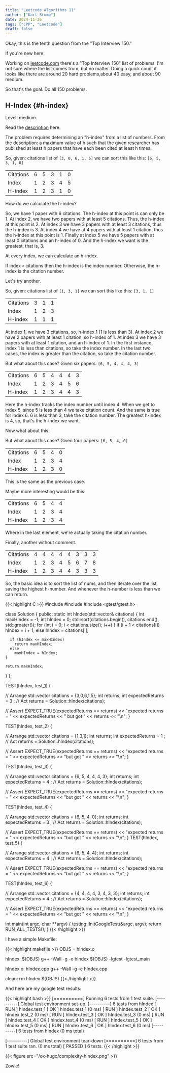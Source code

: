 ```yaml
---
title: "Leetcode Algorithms 11"
author: ["Karl Stump"]
date: 2024-11-26
tags: ["CPP", "Leetcode"]
draft: false
---
```


Okay, this is the tenth question from the "Top Interview 150."

If you're new here:

Working on [leetcode.com](https:leetcode.com) there's a "Top Interview 150" list of problems. I'm not sure where the list
comes from, but no matter. Doing a quick count it looks like there are around 20 hard problems,about
40 easy, and about 90 medium.

So that's the goal. Do all 150 problems.


## H-Index {#h-index}

Level: medium.

Read the [description](https://leetcode.com/problems/h-index/description/?envType=study-plan-v2&envId=top-interview-150) here.

The problem requires determining an "h-index" from a list of numbers. From the description: a
maximum value of h such that the given researcher has published at least h papers that have each
been cited at least h times.

So, given: citations list of `[3, 0, 6, 1, 5]` we can sort this like this: `[6, 5, 3, 1, 0]`

|           |   |   |   |   |   |
|-----------|---|---|---|---|---|
| Citations | 6 | 5 | 3 | 1 | 0 |
| Index     | 1 | 2 | 3 | 4 | 5 |
| H-index   | 1 | 2 | 3 | 1 | 0 |

How do we calculate the h-index?

So, we have 1 paper with 6 citations. The h-index at this point is can only be 1.  At index 2, we
have two papers with at least 5 citations. Thus, the h-index at this point is 2. At index 3 we have
3 papers with at least 3 citations, thus the h-index is 3. At index 4 we have at 4 papers with at
least 1 citation, thus the h-index at this point is 1. Finally at index 5 we have 5 papers with at
least 0 citations and an h-index of 0. And the h-index we want is the greatest, that is, 3.

At every index, we can calculate an h-index.

If index `<` citations then the h-index is the index number. Otherwise, the h-index is the citation
number.

Let's try another.

So, given: citations list of `[1, 3, 1]` we can sort this like this: `[3, 1, 1]`

|           |   |   |   |
|-----------|---|---|---|
| Citations | 3 | 1 | 1 |
| Index     | 1 | 2 | 3 |
| H-index   | 1 | 1 | 1 |

At index 1, we have 3 citations, so, h-index 1 (1 is less than 3). At index 2 we have 2 papers with at least 1
citation, so h-index of 1. At index 3 we have 3 papers with at least 1 citation, and an h-index
of 1. In the first instance, index 1 is less than citations, so take the index number. In the last two
cases, the index is greater than the citation, so take the citation number.

But what about this case? Given six papers: `[6, 5, 4, 4, 4, 3]`

|           |   |   |   |   |   |   |
|-----------|---|---|---|---|---|---|
| Citations | 6 | 5 | 4 | 4 | 4 | 3 |
| Index     | 1 | 2 | 3 | 4 | 5 | 6 |
| H-index   | 1 | 2 | 3 | 4 | 4 | 3 |

Here the h-index tracks the index number until index 4. When we get to index 5, since 5 is less than
4 we take citation count. And the same is true for index 6. 6 is less than 3, take the citation
number. The greatest h-index is 4, so, that's the h-index we want.

Now what about this:

But what about this case? Given four papers: `[6, 5, 4, 0]`

|           |   |   |   |   |
|-----------|---|---|---|---|
| Citations | 6 | 5 | 4 | 0 |
| Index     | 1 | 2 | 3 | 4 |
| H-index   | 1 | 2 | 3 | 0 |

This is the same as the previous case.

Maybe more interesting would be this:

|           |   |   |   |   |
|-----------|---|---|---|---|
| Citations | 6 | 5 | 4 | 4 |
| Index     | 1 | 2 | 3 | 4 |
| H-index   | 1 | 2 | 3 | 4 |

Where in the last element, we're actually taking the citation number.

Finally, another without comment.

|           |   |   |   |   |   |   |   |   |
|-----------|---|---|---|---|---|---|---|---|
| Citations | 4 | 4 | 4 | 4 | 4 | 3 | 3 | 3 |
| Index     | 1 | 2 | 3 | 4 | 5 | 6 | 7 | 8 |
| H-index   | 1 | 2 | 3 | 4 | 4 | 3 | 3 | 3 |

So, the basic idea is to sort the list of nums, and then iterate over the list, saving the highest
h-number. And whenever the h-number is less than we can return.

{{< highlight C >}}
#include <algorithm>
#include <vector>
#include <gtest/gtest.h>

class Solution {
public:
  static int hIndex(std::vector<int>& citations) {
    int maxHIndex = -1;
    int hIndex = 0;
    std::sort(citations.begin(), citations.end(), std::greater<int>());
    for (int i = 0; i < citations.size(); i++) {
      if (i + 1 < citations[i])
        hIndex = i + 1;
      else
        hIndex = citations[i];

      if (hIndex <= maxHIndex)
        return maxHIndex;
      else
        maxHIndex = hIndex;
    }

    return maxHIndex;
  }
};

TEST(hIndex, test_1) {

  // Arrange
  std::vector<int> citations = {3,0,6,1,5};
  int returns;
  int expectedReturns = 3 ;
  // Act
  returns = Solution::hIndex(citations);

  // Assert
  EXPECT_TRUE(expectedReturns == returns) << "expected returns = " << expectedReturns << " but got " << returns << "\n";
}

TEST(hIndex, test_2) {

  // Arrange
  std::vector<int> citations = {1,3,1};
  int returns;
  int expectedReturns = 1 ;
  // Act
  returns = Solution::hIndex(citations);

  // Assert
  EXPECT_TRUE(expectedReturns == returns) << "expected returns = " << expectedReturns << "but got " << returns << "\n";
}

TEST(hIndex, test_3) {

  // Arrange
  std::vector<int> citations = {6, 5, 4, 4, 4, 3};
  int returns;
  int expectedReturns = 4 ;
  // Act
  returns = Solution::hIndex(citations);

  // Assert
  EXPECT_TRUE(expectedReturns == returns) << "expected returns = " << expectedReturns << "but got " << returns << "\n";
}

TEST(hIndex, test_4) {

  // Arrange
  std::vector<int> citations = {6, 5, 4, 0};
  int returns;
  int expectedReturns = 3 ;
  // Act
  returns = Solution::hIndex(citations);

  // Assert
  EXPECT_TRUE(expectedReturns == returns) << "expected returns = " << expectedReturns << "but got " << returns << "\n";
}
TEST(hIndex, test_5) {

  // Arrange
  std::vector<int> citations = {6, 5, 4, 4};
  int returns;
  int expectedReturns = 4 ;
  // Act
  returns = Solution::hIndex(citations);

  // Assert
  EXPECT_TRUE(expectedReturns == returns) << "expected returns = " << expectedReturns << "but got " << returns << "\n";
}

TEST(hIndex, test_6) {

  // Arrange
  std::vector<int> citations = {4, 4, 4, 4, 3, 4, 3, 3};
  int returns;
  int expectedReturns = 4 ;
  // Act
  returns = Solution::hIndex(citations);

  // Assert
  EXPECT_TRUE(expectedReturns == returns) << "expected returns = " << expectedReturns << "but got " << returns << "\n";
}

int main(int argc, char **argv) {
  testing::InitGoogleTest(&argc, argv);
  return RUN_ALL_TESTS();
}
{{< /highlight >}}

I have a simple Makefile:

{{< highlight makefile >}}
OBJS = hIndex.o

hIndex: $(OBJS)
        g++ -Wall -g -o hIndex $(OBJS) -lgtest -lgtest_main

hIndex.o: hIndex.cpp
        g++ -Wall -g -c hIndex.cpp

clean:
        rm hIndex $(OBJS)
{{< /highlight >}}

And here are my google test results:

{{< highlight bash >}}
[==========] Running 6 tests from 1 test suite.
[----------] Global test environment set-up.
[----------] 6 tests from hIndex
[ RUN      ] hIndex.test_1
[       OK ] hIndex.test_1 (0 ms)
[ RUN      ] hIndex.test_2
[       OK ] hIndex.test_2 (0 ms)
[ RUN      ] hIndex.test_3
[       OK ] hIndex.test_3 (0 ms)
[ RUN      ] hIndex.test_4
[       OK ] hIndex.test_4 (0 ms)
[ RUN      ] hIndex.test_5
[       OK ] hIndex.test_5 (0 ms)
[ RUN      ] hIndex.test_6
[       OK ] hIndex.test_6 (0 ms)
[----------] 6 tests from hIndex (0 ms total)

[----------] Global test environment tear-down
[==========] 6 tests from 1 test suite ran. (0 ms total)
[  PASSED  ] 6 tests.
{{< /highlight >}}

{{< figure src="/ox-hugo/complexity-hindex.png" >}}

Zowie!
